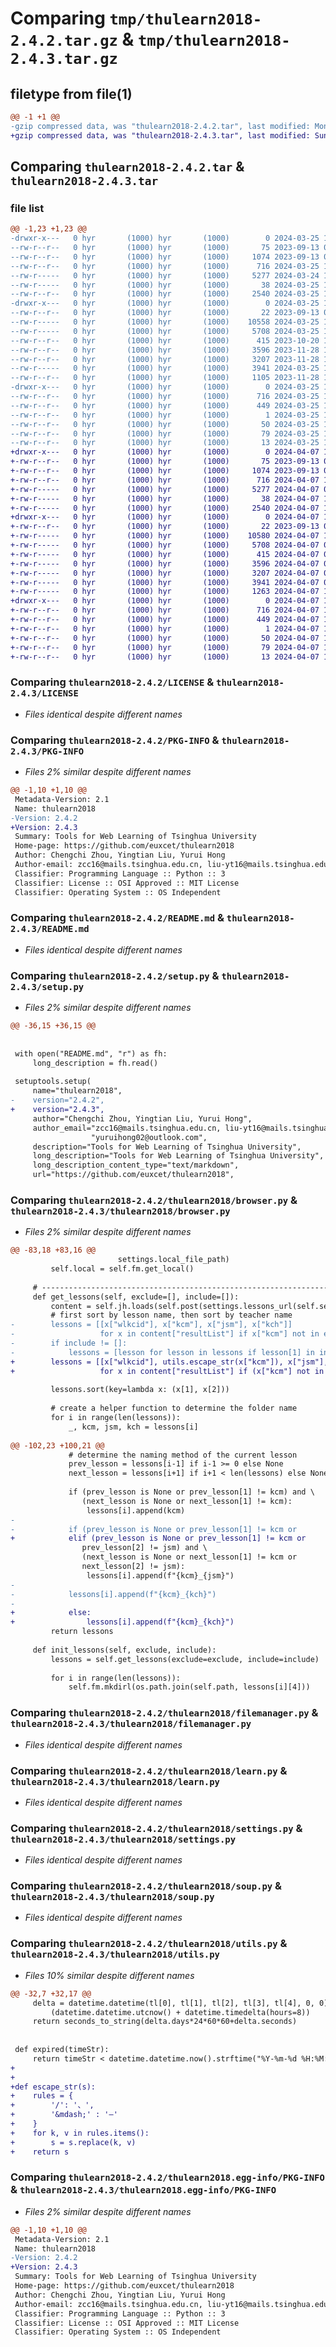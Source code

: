 # Comparing `tmp/thulearn2018-2.4.2.tar.gz` & `tmp/thulearn2018-2.4.3.tar.gz`

## filetype from file(1)

```diff
@@ -1 +1 @@
-gzip compressed data, was "thulearn2018-2.4.2.tar", last modified: Mon Mar 25 15:09:58 2024, max compression
+gzip compressed data, was "thulearn2018-2.4.3.tar", last modified: Sun Apr  7 11:24:18 2024, max compression
```

## Comparing `thulearn2018-2.4.2.tar` & `thulearn2018-2.4.3.tar`

### file list

```diff
@@ -1,23 +1,23 @@
-drwxr-x---   0 hyr       (1000) hyr       (1000)        0 2024-03-25 15:09:58.626322 thulearn2018-2.4.2/
--rw-r--r--   0 hyr       (1000) hyr       (1000)       75 2023-09-13 09:31:57.000000 thulearn2018-2.4.2/.gitignore
--rw-r--r--   0 hyr       (1000) hyr       (1000)     1074 2023-09-13 09:31:57.000000 thulearn2018-2.4.2/LICENSE
--rw-r--r--   0 hyr       (1000) hyr       (1000)      716 2024-03-25 15:09:58.626322 thulearn2018-2.4.2/PKG-INFO
--rw-r-----   0 hyr       (1000) hyr       (1000)     5277 2024-03-24 16:37:48.000000 thulearn2018-2.4.2/README.md
--rw-r-----   0 hyr       (1000) hyr       (1000)       38 2024-03-25 15:09:58.626322 thulearn2018-2.4.2/setup.cfg
--rw-r--r--   0 hyr       (1000) hyr       (1000)     2540 2024-03-25 15:09:54.000000 thulearn2018-2.4.2/setup.py
-drwxr-x---   0 hyr       (1000) hyr       (1000)        0 2024-03-25 15:09:58.622322 thulearn2018-2.4.2/thulearn2018/
--rw-r--r--   0 hyr       (1000) hyr       (1000)       22 2023-09-13 09:31:57.000000 thulearn2018-2.4.2/thulearn2018/__init__.py
--rw-r-----   0 hyr       (1000) hyr       (1000)    10558 2024-03-25 15:06:19.000000 thulearn2018-2.4.2/thulearn2018/browser.py
--rw-r-----   0 hyr       (1000) hyr       (1000)     5708 2024-03-25 14:56:30.000000 thulearn2018-2.4.2/thulearn2018/filemanager.py
--rw-r--r--   0 hyr       (1000) hyr       (1000)      415 2023-10-20 16:40:42.000000 thulearn2018-2.4.2/thulearn2018/jsonhelper.py
--rw-r--r--   0 hyr       (1000) hyr       (1000)     3596 2023-11-28 10:16:52.000000 thulearn2018-2.4.2/thulearn2018/learn.py
--rw-r--r--   0 hyr       (1000) hyr       (1000)     3207 2023-11-28 10:29:46.000000 thulearn2018-2.4.2/thulearn2018/settings.py
--rw-r-----   0 hyr       (1000) hyr       (1000)     3941 2024-03-25 12:36:49.000000 thulearn2018-2.4.2/thulearn2018/soup.py
--rw-r--r--   0 hyr       (1000) hyr       (1000)     1105 2023-11-28 10:17:17.000000 thulearn2018-2.4.2/thulearn2018/utils.py
-drwxr-x---   0 hyr       (1000) hyr       (1000)        0 2024-03-25 15:09:58.626322 thulearn2018-2.4.2/thulearn2018.egg-info/
--rw-r--r--   0 hyr       (1000) hyr       (1000)      716 2024-03-25 15:09:58.000000 thulearn2018-2.4.2/thulearn2018.egg-info/PKG-INFO
--rw-r--r--   0 hyr       (1000) hyr       (1000)      449 2024-03-25 15:09:58.000000 thulearn2018-2.4.2/thulearn2018.egg-info/SOURCES.txt
--rw-r--r--   0 hyr       (1000) hyr       (1000)        1 2024-03-25 15:09:58.000000 thulearn2018-2.4.2/thulearn2018.egg-info/dependency_links.txt
--rw-r--r--   0 hyr       (1000) hyr       (1000)       50 2024-03-25 15:09:58.000000 thulearn2018-2.4.2/thulearn2018.egg-info/entry_points.txt
--rw-r--r--   0 hyr       (1000) hyr       (1000)       79 2024-03-25 15:09:58.000000 thulearn2018-2.4.2/thulearn2018.egg-info/requires.txt
--rw-r--r--   0 hyr       (1000) hyr       (1000)       13 2024-03-25 15:09:58.000000 thulearn2018-2.4.2/thulearn2018.egg-info/top_level.txt
+drwxr-x---   0 hyr       (1000) hyr       (1000)        0 2024-04-07 11:24:18.585221 thulearn2018-2.4.3/
+-rw-r--r--   0 hyr       (1000) hyr       (1000)       75 2023-09-13 09:31:57.000000 thulearn2018-2.4.3/.gitignore
+-rw-r--r--   0 hyr       (1000) hyr       (1000)     1074 2023-09-13 09:31:57.000000 thulearn2018-2.4.3/LICENSE
+-rw-r--r--   0 hyr       (1000) hyr       (1000)      716 2024-04-07 11:24:18.585221 thulearn2018-2.4.3/PKG-INFO
+-rw-r-----   0 hyr       (1000) hyr       (1000)     5277 2024-04-07 05:13:15.000000 thulearn2018-2.4.3/README.md
+-rw-r-----   0 hyr       (1000) hyr       (1000)       38 2024-04-07 11:24:18.585221 thulearn2018-2.4.3/setup.cfg
+-rw-r-----   0 hyr       (1000) hyr       (1000)     2540 2024-04-07 11:21:35.000000 thulearn2018-2.4.3/setup.py
+drwxr-x---   0 hyr       (1000) hyr       (1000)        0 2024-04-07 11:24:18.585221 thulearn2018-2.4.3/thulearn2018/
+-rw-r--r--   0 hyr       (1000) hyr       (1000)       22 2023-09-13 09:31:57.000000 thulearn2018-2.4.3/thulearn2018/__init__.py
+-rw-r-----   0 hyr       (1000) hyr       (1000)    10580 2024-04-07 11:23:07.000000 thulearn2018-2.4.3/thulearn2018/browser.py
+-rw-r-----   0 hyr       (1000) hyr       (1000)     5708 2024-04-07 05:13:21.000000 thulearn2018-2.4.3/thulearn2018/filemanager.py
+-rw-r-----   0 hyr       (1000) hyr       (1000)      415 2024-04-07 05:12:59.000000 thulearn2018-2.4.3/thulearn2018/jsonhelper.py
+-rw-r-----   0 hyr       (1000) hyr       (1000)     3596 2024-04-07 05:13:14.000000 thulearn2018-2.4.3/thulearn2018/learn.py
+-rw-r-----   0 hyr       (1000) hyr       (1000)     3207 2024-04-07 05:13:14.000000 thulearn2018-2.4.3/thulearn2018/settings.py
+-rw-r-----   0 hyr       (1000) hyr       (1000)     3941 2024-04-07 05:13:20.000000 thulearn2018-2.4.3/thulearn2018/soup.py
+-rw-r-----   0 hyr       (1000) hyr       (1000)     1263 2024-04-07 10:52:59.000000 thulearn2018-2.4.3/thulearn2018/utils.py
+drwxr-x---   0 hyr       (1000) hyr       (1000)        0 2024-04-07 11:24:18.585221 thulearn2018-2.4.3/thulearn2018.egg-info/
+-rw-r--r--   0 hyr       (1000) hyr       (1000)      716 2024-04-07 11:24:18.000000 thulearn2018-2.4.3/thulearn2018.egg-info/PKG-INFO
+-rw-r--r--   0 hyr       (1000) hyr       (1000)      449 2024-04-07 11:24:18.000000 thulearn2018-2.4.3/thulearn2018.egg-info/SOURCES.txt
+-rw-r--r--   0 hyr       (1000) hyr       (1000)        1 2024-04-07 11:24:18.000000 thulearn2018-2.4.3/thulearn2018.egg-info/dependency_links.txt
+-rw-r--r--   0 hyr       (1000) hyr       (1000)       50 2024-04-07 11:24:18.000000 thulearn2018-2.4.3/thulearn2018.egg-info/entry_points.txt
+-rw-r--r--   0 hyr       (1000) hyr       (1000)       79 2024-04-07 11:24:18.000000 thulearn2018-2.4.3/thulearn2018.egg-info/requires.txt
+-rw-r--r--   0 hyr       (1000) hyr       (1000)       13 2024-04-07 11:24:18.000000 thulearn2018-2.4.3/thulearn2018.egg-info/top_level.txt
```

### Comparing `thulearn2018-2.4.2/LICENSE` & `thulearn2018-2.4.3/LICENSE`

 * *Files identical despite different names*

### Comparing `thulearn2018-2.4.2/PKG-INFO` & `thulearn2018-2.4.3/PKG-INFO`

 * *Files 2% similar despite different names*

```diff
@@ -1,10 +1,10 @@
 Metadata-Version: 2.1
 Name: thulearn2018
-Version: 2.4.2
+Version: 2.4.3
 Summary: Tools for Web Learning of Tsinghua University
 Home-page: https://github.com/euxcet/thulearn2018
 Author: Chengchi Zhou, Yingtian Liu, Yurui Hong
 Author-email: zcc16@mails.tsinghua.edu.cn, liu-yt16@mails.tsinghua.edu.cn,yuruihong02@outlook.com
 Classifier: Programming Language :: Python :: 3
 Classifier: License :: OSI Approved :: MIT License
 Classifier: Operating System :: OS Independent
```

### Comparing `thulearn2018-2.4.2/README.md` & `thulearn2018-2.4.3/README.md`

 * *Files identical despite different names*

### Comparing `thulearn2018-2.4.2/setup.py` & `thulearn2018-2.4.3/setup.py`

 * *Files 2% similar despite different names*

```diff
@@ -36,15 +36,15 @@
 
 
 with open("README.md", "r") as fh:
     long_description = fh.read()
 
 setuptools.setup(
     name="thulearn2018",
-    version="2.4.2",
+    version="2.4.3",
     author="Chengchi Zhou, Yingtian Liu, Yurui Hong",
     author_email="zcc16@mails.tsinghua.edu.cn, liu-yt16@mails.tsinghua.edu.cn,"
                  "yuruihong02@outlook.com",
     description="Tools for Web Learning of Tsinghua University",
     long_description="Tools for Web Learning of Tsinghua University",
     long_description_content_type="text/markdown",
     url="https://github.com/euxcet/thulearn2018",
```

### Comparing `thulearn2018-2.4.2/thulearn2018/browser.py` & `thulearn2018-2.4.3/thulearn2018/browser.py`

 * *Files 2% similar despite different names*

```diff
@@ -83,18 +83,16 @@
                        settings.local_file_path)
         self.local = self.fm.get_local()
 
     # -------------------------------------------------------------------------
     def get_lessons(self, exclude=[], include=[]):
         content = self.jh.loads(self.post(settings.lessons_url(self.semester)))
         # first sort by lesson name, then sort by teacher name
-        lessons = [[x["wlkcid"], x["kcm"], x["jsm"], x["kch"]]
-                   for x in content["resultList"] if x["kcm"] not in exclude]
-        if include != []:
-            lessons = [lesson for lesson in lessons if lesson[1] in include]
+        lessons = [[x["wlkcid"], utils.escape_str(x["kcm"]), x["jsm"], x["kch"]]
+                   for x in content["resultList"] if (x["kcm"] not in exclude) and (include == [] or x["kcm"] in include or utils.escape_str(x["kcm"]) in include)]
 
         lessons.sort(key=lambda x: (x[1], x[2]))
 
         # create a helper function to determine the folder name
         for i in range(len(lessons)):
             _, kcm, jsm, kch = lessons[i]
 
@@ -102,23 +100,21 @@
             # determine the naming method of the current lesson
             prev_lesson = lessons[i-1] if i-1 >= 0 else None
             next_lesson = lessons[i+1] if i+1 < len(lessons) else None
 
             if (prev_lesson is None or prev_lesson[1] != kcm) and \
                (next_lesson is None or next_lesson[1] != kcm):
                 lessons[i].append(kcm)
-
-            if (prev_lesson is None or prev_lesson[1] != kcm or
+            elif (prev_lesson is None or prev_lesson[1] != kcm or
                prev_lesson[2] != jsm) and \
                (next_lesson is None or next_lesson[1] != kcm or
                next_lesson[2] != jsm):
                 lessons[i].append(f"{kcm}_{jsm}")
-
-            lessons[i].append(f"{kcm}_{kch}")
-
+            else:
+                lessons[i].append(f"{kcm}_{kch}")
         return lessons
 
     def init_lessons(self, exclude, include):
         lessons = self.get_lessons(exclude=exclude, include=include)
 
         for i in range(len(lessons)):
             self.fm.mkdirl(os.path.join(self.path, lessons[i][4]))
```

### Comparing `thulearn2018-2.4.2/thulearn2018/filemanager.py` & `thulearn2018-2.4.3/thulearn2018/filemanager.py`

 * *Files identical despite different names*

### Comparing `thulearn2018-2.4.2/thulearn2018/learn.py` & `thulearn2018-2.4.3/thulearn2018/learn.py`

 * *Files identical despite different names*

### Comparing `thulearn2018-2.4.2/thulearn2018/settings.py` & `thulearn2018-2.4.3/thulearn2018/settings.py`

 * *Files identical despite different names*

### Comparing `thulearn2018-2.4.2/thulearn2018/soup.py` & `thulearn2018-2.4.3/thulearn2018/soup.py`

 * *Files identical despite different names*

### Comparing `thulearn2018-2.4.2/thulearn2018/utils.py` & `thulearn2018-2.4.3/thulearn2018/utils.py`

 * *Files 10% similar despite different names*

```diff
@@ -32,7 +32,17 @@
     delta = datetime.datetime(tl[0], tl[1], tl[2], tl[3], tl[4], 0, 0) - \
         (datetime.datetime.utcnow() + datetime.timedelta(hours=8))
     return seconds_to_string(delta.days*24*60*60+delta.seconds)
 
 
 def expired(timeStr):
     return timeStr < datetime.datetime.now().strftime("%Y-%m-%d %H:%M:%S")
+
+
+def escape_str(s):
+    rules = {
+        '/': '、',
+        '&mdash;' : '—'
+    }
+    for k, v in rules.items():
+        s = s.replace(k, v)
+    return s
```

### Comparing `thulearn2018-2.4.2/thulearn2018.egg-info/PKG-INFO` & `thulearn2018-2.4.3/thulearn2018.egg-info/PKG-INFO`

 * *Files 2% similar despite different names*

```diff
@@ -1,10 +1,10 @@
 Metadata-Version: 2.1
 Name: thulearn2018
-Version: 2.4.2
+Version: 2.4.3
 Summary: Tools for Web Learning of Tsinghua University
 Home-page: https://github.com/euxcet/thulearn2018
 Author: Chengchi Zhou, Yingtian Liu, Yurui Hong
 Author-email: zcc16@mails.tsinghua.edu.cn, liu-yt16@mails.tsinghua.edu.cn,yuruihong02@outlook.com
 Classifier: Programming Language :: Python :: 3
 Classifier: License :: OSI Approved :: MIT License
 Classifier: Operating System :: OS Independent
```

